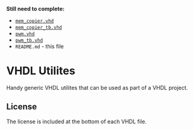 **Still need to complete:**

* [`mem_copier.vhd`](mem_copier/mem_copier.vhd)
* [`mem_copier_tb.vhd`](mem_copier/mem_copier_tb.vhd)
* [`pwm.vhd`](pwm/pwm.vhd)
* [`pwm_tb.vhd`](pwm/pwm_tb.vhd)
* `README.md` - this file

# VHDL Utilites

Handy generic VHDL utilites that can be used as part of a VHDL project.

## License

The license is included at the bottom of each VHDL file.
